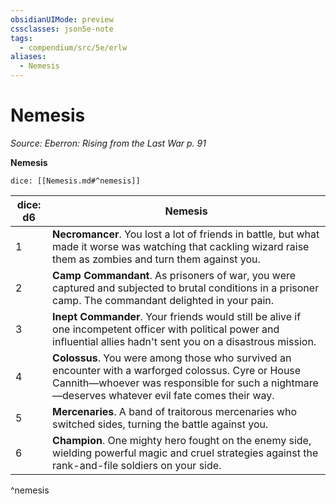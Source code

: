 ```yaml
---
obsidianUIMode: preview
cssclasses: json5e-note
tags:
  - compendium/src/5e/erlw
aliases:
  - Nemesis
---
```

# Nemesis
*Source: Eberron: Rising from the Last War p. 91* 

**Nemesis**

`dice: [[Nemesis.md#^nemesis]]`

| dice: d6 | Nemesis |
|----------|---------|
| 1 | **Necromancer**. You lost a lot of friends in battle, but what made it worse was watching that cackling wizard raise them as zombies and turn them against you. |
| 2 | **Camp Commandant**. As prisoners of war, you were captured and subjected to brutal conditions in a prisoner camp. The commandant delighted in your pain. |
| 3 | **Inept Commander**. Your friends would still be alive if one incompetent officer with political power and influential allies hadn't sent you on a disastrous mission. |
| 4 | **Colossus**. You were among those who survived an encounter with a warforged colossus. Cyre or House Cannith—whoever was responsible for such a nightmare—deserves whatever evil fate comes their way. |
| 5 | **Mercenaries**. A band of traitorous mercenaries who switched sides, turning the battle against you. |
| 6 | **Champion**. One mighty hero fought on the enemy side, wielding powerful magic and cruel strategies against the rank-and-file soldiers on your side. |
^nemesis
